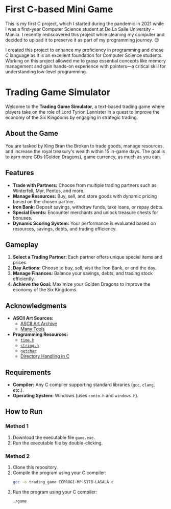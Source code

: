 # First C-based Mini Game

This is my first C project, which I started during the pandemic in 2021 while I was a first-year Computer Science student at De La Salle University - Manila. I recently rediscovered this project while cleaning my computer and decided to upload it to preserve it as part of my programming journey. 😊

I created this project to enhance my proficiency in programming and chose C language as it is an excellent foundation for Computer Science students. Working on this project allowed me to grasp essential concepts like memory management and gain hands-on experience with pointers—a critical skill for understanding low-level programming.

# Trading Game Simulator

Welcome to the **Trading Game Simulator**, a text-based trading game where players take on the role of Lord Tyrion Lannister in a quest to improve the economy of the Six Kingdoms by engaging in strategic trading.

## About the Game

You are tasked by King Bran the Broken to trade goods, manage resources, and increase the royal treasury's wealth within 15 in-game days. The goal is to earn more GDs (Golden Dragons), game currency, as much as you can.

## Features

- **Trade with Partners:** Choose from multiple trading partners such as Winterfell, Myr, Pentos, and more.
- **Manage Resources:** Buy, sell, and store goods with dynamic pricing based on the chosen partner.
- **Iron Bank:** Deposit savings, withdraw funds, take loans, or repay debts.
- **Special Events:** Encounter merchants and unlock treasure chests for bonuses.
- **Dynamic Scoring System:** Your performance is evaluated based on resources, savings, debts, and trading efficiency.

## Gameplay

1. **Select a Trading Partner:** Each partner offers unique special items and prices.
2. **Day Actions:** Choose to buy, sell, visit the Iron Bank, or end the day.
3. **Manage Finances:** Balance your savings, debts, and trading stock efficiently.
4. **Achieve the Goal:** Maximize your Golden Dragons to improve the economy of the Six Kingdoms.

## Acknowledgments

- **ASCII Art Sources:**
  - [ASCII Art Archive](https://ascii.co.uk/art)
  - [Many Tools](https://manytools.org/hacker-tools/convert-images-to-ascii-art/)
- **Programming Resources:**
  - [`time.h`](https://www.tutorialspoint.com/c_standard_library/time_h.htm)
  - [`string.h`](https://www.tutorialspoint.com/c_standard_library/string_h.htm)
  - [`getchar`](https://www.educative.io/edpresso/what-is-getchar-in-c)
  - [Directory Handling in C](https://stackoverflow.com/questions/4204666/how-to-list-files-in-a-directory-in-a-c-program)

## Requirements

- **Compiler:** Any C compiler supporting standard libraries (`gcc`, `clang`, etc.).
- **Operating System:** Windows (uses `conio.h` and `windows.h`).

## How to Run

### Method 1

1. Download the executable file `game.exe`.
2. Run the executable file by double-clicking.

### Method 2

1. Clone this repository.
2. Compile the program using your C compiler:
   ```bash
   gcc -o trading_game CCPROG1-MP-S17B-LASALA.c
   ```
3. Run the program using your C compiler:
   ```bash
   ./game
   ```
